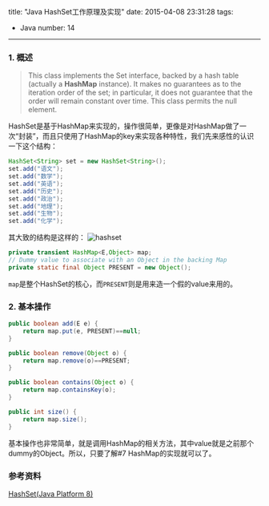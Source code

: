 title: "Java HashSet工作原理及实现"
date: 2015-04-08 23:31:28
tags:
  - Java
number: 14
---

### 1. 概述

> This class implements the Set interface, backed by a hash table (actually a **HashMap** instance). It makes no guarantees as to the iteration order of the set; in particular, it does not guarantee that the order will remain constant over time. This class permits the null element.

HashSet是基于HashMap来实现的，操作很简单，更像是对HashMap做了一次“封装”，而且只使用了HashMap的key来实现各种特性，我们先来感性的认识一下这个结构：

``` java
HashSet<String> set = new HashSet<String>();
set.add("语文");
set.add("数学");
set.add("英语");
set.add("历史");
set.add("政治");
set.add("地理");
set.add("生物");
set.add("化学");
```

其大致的结构是这样的：
![hashset](https://cloud.githubusercontent.com/assets/1736354/7060522/0bcfd890-deb5-11e4-97b3-d4e811766893.png)

``` java
private transient HashMap<E,Object> map;
// Dummy value to associate with an Object in the backing Map
private static final Object PRESENT = new Object();
```

`map`是整个HashSet的核心，而`PRESENT`则是用来造一个假的value来用的。
### 2. 基本操作

``` java
public boolean add(E e) {
    return map.put(e, PRESENT)==null;
}

public boolean remove(Object o) {
    return map.remove(o)==PRESENT;
}

public boolean contains(Object o) {
    return map.containsKey(o);
}

public int size() {
    return map.size();
}
```

基本操作也非常简单，就是调用HashMap的相关方法，其中value就是之前那个dummy的Object。所以，只要了解#7 HashMap的实现就可以了。
### 参考资料

[HashSet(Java Platform 8)](http://docs.oracle.com/javase/8/docs/api/java/util/HashSet.html)
